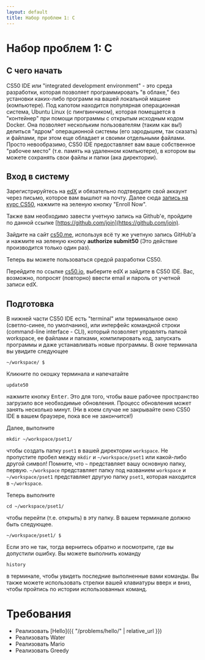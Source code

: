 ```yaml
---
layout: default
title: Набор проблем 1: C
---
```

# Набор проблем 1: C

## С чего начать

CS50 IDE или "integrated development environment" - это среда разработки, которая позволяет программировать "в облаке," без установки каких-либо программ на вашей локальной машине (компьютере). Под капотом находится популярная операционная система, Ubuntu Linux (с пингвинчиком), которая помещается в "контейнер" при помощи программы с открытым исходным кодом Docker. Она позволяет нескольким пользователям (таким как вы!) делиться "ядром" операционной системы (его зародышем, так сказать) и файлами, при этом еще обладает и своими отдельными файлами. Просто невообразимо, CS50 IDE предоставляет вам ваше собственное "рабочее место" (т.е. память на удаленном компьютере), в котором вы можете сохранять свои файлы и папки (ака директории).

## Вход в систему

Зарегистрируйтесь на [edX](https://edx.org/) и обязательно подтвердите свой аккаунт через письмо, которое вам вышлют на почту. Далее сюда [запись на курс CS50](https://www.edx.org/course/introduction-computer-science-harvardx-cs50x), нажмите на зеленую кнопку "Enroll Now".

Также вам необходимо завести учетную запись на Github'е, пройдите по данной ссылке [https://github.com/join](https://github.com/join).

Зайдите на сайт [cs50.me](https://cs50.me/), используя всё ту же учетную запись GitHub'а и нажмите на зеленую кнопку **authorize submit50** (Это действие производится только один раз).

Теперь вы можете пользоваться средой разработки CS50.

Перейдите по ссылке [cs50.io](https://cs50.io/), выберите edX и зайдите в CS50 IDE. Вас, возможно, попросят (повторно) ввести email и пароль от учетной записи edX.

## Подготовка

В нижней части CS50 IDE есть "terminal" или терминальное окно (светло-синее, по умолчанию), или интерфейс командной строки (command-line interface - CLI), который позволяет управлять папкой workspace, ее файлами и папками, компилировать код, запускать программы и даже устанавливать новые программы. В окне терминала вы увидите следующее
```
~/workspace/ $
```
Кликните по окошку терминала и напечатайте
```
update50
```
нажмите кнопку <kbd>Enter</kbd>. Это для того, чтобы ваше рабочее пространство загрузило все необходимые обновления. Процесс обновления может занять несколько минут. (Ни в коем случае не закрывайте окно CS50 IDE в вашем браузере, пока все не закончится!)

Далее, выполните
```
mkdir ~/workspace/pset1/
```
чтобы создать папку `pset1` в вашей директории `workspace`. Не пропустите пробел между `mkdir` и `~/workspace/pset1` или какой-либо другой символ! Помните, что `~` представляет вашу основную папку, первую. `~/workspace` представляет папку под названием `workspace` и `~/workspace/pset1` представляет другую папку `pset1`, которая находится в `~/workspace`.

Теперь выполните
```
cd ~/workspace/pset1/
```
чтобы перейти (т.е. открыть) в эту папку. В вашем терминале должно быть следующее.
```
~/workspace/pset1/ $
```
Если это не так, тогда вернитесь обратно и посмотрите, где вы допустили ошибку. Вы можете выполнить команду
```
history
```
в терминале, чтобы увидеть последние выполненные вами команды. Вы также можете использовать стрелки вашей клавиатуры вверх и вниз, чтобы пройтись по истории использованных команд.

# Требования

* Реализовать [Hello]({{ "/problems/hello/" | relative_url }})
* Реализовать Water
* Реализовать Mario
* Реализовать Greedy